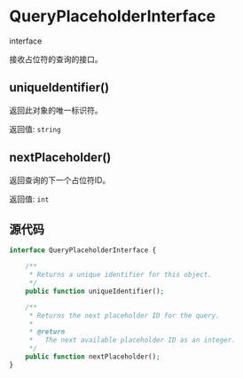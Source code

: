 # QueryPlaceholderInterface
<Badge>interface</Badge>

接收占位符的查询的接口。


## uniqueIdentifier()

返回此对象的唯一标识符。

返回值: `string`


## nextPlaceholder()

返回查询的下一个占位符ID。

返回值: `int`


## 源代码
```php
interface QueryPlaceholderInterface {

    /**
     * Returns a unique identifier for this object.
     */
    public function uniqueIdentifier();

    /**
     * Returns the next placeholder ID for the query.
     *
     * @return
     *   The next available placeholder ID as an integer.
     */
    public function nextPlaceholder();
}
```
